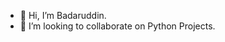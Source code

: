 - 👋 Hi, I’m Badaruddin.
- 💞️ I’m looking to collaborate on Python Projects.

<!---
bchachar/bchachar is a ✨ special ✨ repository because its `README.md` (this file) appears on your GitHub profile.
You can click the Preview link to take a look at your changes.
--->
